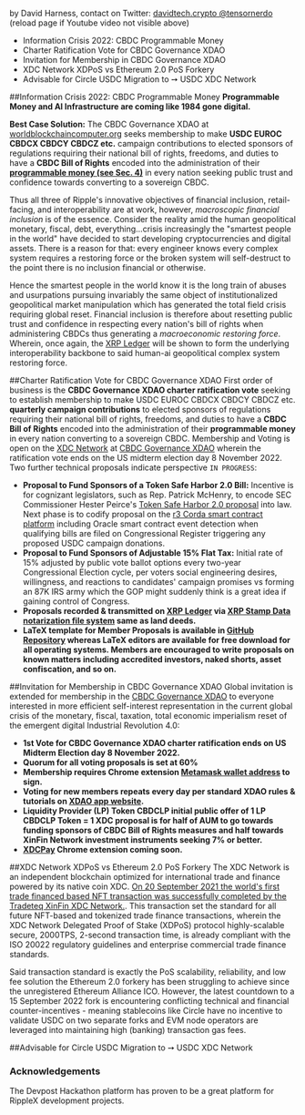 by David Harness, contact on Twitter: [davidtech.crypto @tensornerdo](https://twitter.com/tensornerdo)  (reload page if Youtube video not visible above)

- Information Crisis 2022:  CBDC Programmable Money
- Charter Ratification Vote for CBDC Governance XDAO
- Invitation for Membership in CBDC Governance XDAO
- XDC Network XDPoS vs Ethereum 2.0 PoS Forkery
- Advisable for Circle USDC Migration to ➙ USDC XDC Network

##Information Crisis 2022: CBDC Programmable Money
**Programmable Money and AI Infrastructure are coming like 1984 gone digital.**

**Best Case Solution:** The CBDC Governance XDAO at [worldblockchaincomputer.org](https://worldblockchaincomputer.org) seeks membership to make **USDC EUROC CBDCX CBDCY CBDCZ etc.** campaign contributions to elected sponsors of regulations requiring their national bill of rights, freedoms, and duties to have a **CBDC Bill of Rights** encoded into the administration of their **[programmable money (see Sec. 4)](https://www.federalregister.gov/documents/2022/03/14/2022-05471/ensuring-responsible-development-of-digital-assets)** in every nation seeking public trust and confidence towards converting to a sovereign CBDC. 

Thus all three of Ripple's innovative objectives of financial inclusion, retail-facing, and interoperability are at work, however, *macroscopic financial inclusion* is of the essence. Consider the reality amid the human geopolitical monetary, fiscal, debt, everything...crisis increasingly the "smartest people in the world" have decided to start developing cryptocurrencies and digital assets. There is a reason for that: every engineer knows every complex system requires a restoring force or the broken system will self-destruct to the point there is no inclusion financial or otherwise.

Hence the smartest people in the world know it is the long train of abuses and usurpations pursuing invariably the same object of institutionalized geopolitical market manipulation which has generated the total field crisis requiring global reset. Financial inclusion is therefore about resetting public trust and confidence in respecting every nation's bill of rights when administering CBDCs thus generating a *macroeconomic restoring force*. Wherein, once again, the [XRP Ledger](https://xrpl.org/get-started-using-javascript.html) will be shown to form the underlying interoperability backbone to said human-ai geopolitical complex system restoring force. 

##Charter Ratification Vote for CBDC Governance XDAO
First order of business is the **CBDC Governance XDAO charter ratification vote** seeking to establish membership to make USDC EUROC CBDCX CBDCY CBDCZ etc. **quarterly campaign contributions** to elected sponsors of regulations requiring their national bill of rights, freedoms, and duties to have a **CBDC Bill of Rights** encoded into the administration of their **programmable money** in every nation converting to a sovereign CBDC. Membership and Voting is open on the [XDC Network](https://explorer.xinfin.network) at [CBDC Governance XDAO](https://worldblockchaincomputer.org) wherein the ratification vote ends on the US midterm election day 8 November 2022. Two further technical proposals indicate perspective ```IN PROGRESS```:
- **Proposal to Fund Sponsors of a Token Safe Harbor 2.0 Bill:** Incentive is for cognizant legislators, such as Rep. Patrick McHenry, to encode SEC Commissioner Hester Peirce's [Token Safe Harbor 2.0 proposal](https://www.sec.gov/news/public-statement/peirce-statement-token-safe-harbor-proposal-2.0) into law. Next phase is to codify proposal on the [r3 Corda smart contract platform](https://developer.r3.com/corda/) including Oracle smart contract event detection when qualifying bills are filed on Congressional Register triggering any proposed USDC campaign donations. 
- **Proposal to Fund Sponsors of Adjustable 15% Flat Tax:** Initial rate of 15% adjusted by public vote ballot options every two-year Congressional Election cycle, per voters social engineering desires, willingness, and reactions to candidates' campaign promises vs forming an 87K IRS army which the GOP might suddenly think is a great idea if gaining control of Congress. 
- **Proposals recorded & transmitted on [XRP Ledger](https://livenet.xrpl.org) via [XRP Stamp Data notarization file system](https://xrpstamp.com) same as land deeds.**
- **LaTeX template for Member Proposals is available in [GitHub Repository](https://github.com/ehounder/CBDC-Governance-XDAO-Funds-Sponsors-of-CBDC-Bill-of-Rights) whereas LaTeX editors are available for free download for all operating systems. Members are encouraged to write proposals on known matters including accredited investors, naked shorts, asset confiscation, and so on.**

##Invitation for Membership in CBDC Governance XDAO
Global invitation is extended for membership in the [CBDC Governance XDAO](https://worldblockchaincomputer.org) to everyone interested in more efficient self-interest representation in the current global crisis of the monetary, fiscal, taxation, total economic imperialism reset of the emergent digital Industrial Revolution 4.0:
- **1st Vote for CBDC Governance XDAO charter ratification ends on US Midterm Election day 8 November 2022.**
- **Quorum for all voting proposals is set at 60%**
- **Membership requires Chrome extension [Metamask wallet address](https://chrome.google.com/webstore/detail/metamask/nkbihfbeogaeaoehlefnkodbefgpgknn) to sign.**
- **Voting for new members repeats every day per standard XDAO rules & tutorials on [XDAO app website](https://www.xdao.app).**
- **Liquidity Provider (LP) Token CBDCLP initial public offer of 1 LP CBDCLP Token = 1 XDC proposal is for half of AUM to go towards funding sponsors of CBDC Bill of Rights measures and half towards XinFin Network investment instruments seeking 7% or better.**
- **[XDCPay](https://chrome.google.com/webstore/detail/xdcpay/bocpokimicclpaiekenaeelehdjllofo) Chrome extension coming soon.**

##XDC Network XDPoS vs Ethereum 2.0 PoS Forkery
The XDC Network is an independent blockchain optimized for international trade and finance powered by its native coin XDC. [On 20 September 2021 the world's first trade financed based NFT transaction was successfully completed by the Tradeteq XinFin XDC Network.](https://treasury-management.com/news/xinfins-xdc-network-and-tradeteq-launch-worlds-first-trade-finance-based-nft-transaction/). This transaction set the standard for all future NFT-based and tokenized trade finance transactions, wherein the XDC Network Delegated Proof of Stake (XDPoS) protocol highly-scalable secure, 2000TPS, 2-second transaction time, is already compliant with the ISO 20022 regulatory guidelines and enterprise commercial trade finance standards.

Said transaction standard is exactly the PoS scalability, reliability, and low fee solution the Ethereum 2.0 forkery has been struggling to achieve since the unregistered Ethereum Alliance ICO. However, the latest countdown to a 15 September 2022 fork is encountering conflicting technical and financial counter-incentives - meaning stablecoins like Circle have no incentive to validate USDC on two separate forks and EVM node operators are leveraged into maintaining high (banking) transaction gas fees.

##Advisable for Circle USDC Migration to ➙ USDC XDC Network

### Acknowledgements
The Devpost Hackathon platform has proven to be a great platform for RippleX development projects. 
